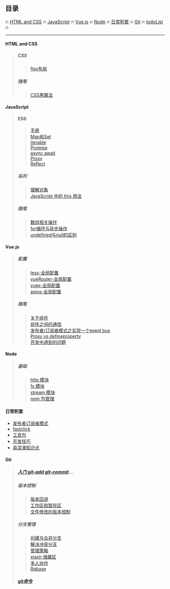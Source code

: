 ## **目录**

:fire: [HTML and CSS](#html-and-css) :fire: [JavaScript](#javascript) :fire: [Vue.js](#vuejs) :fire:  [Node](#node)  :fire: [日常积累](#日常积累)  :fire: [Git](#git) :fire: [todoList](随笔/todoList.md) :fire:

---

#### HTML and CSS

> ##### CSS
>
> > [flex布局](/html&css/css/flex布局.md "flex 布局")
>
> ##### 随笔
>
> > [CSS黑魔法](/html&css/css/黑魔法.md)

#### JavaScript

> #### ES6
>
> > [手册](/JavaScript/ES6/手册.md)  
> > [Map和Set](/JavaScript/ES6/Map&Set.md)  
> > [iterable](/JavaScript/ES6/iterable.md)  
> > [Promise](/JavaScript/ES6/Promise.md)  
> > [async await](/JavaScript/ES6/async&await.md)  
> > [Proxy](/JavaScript/ES6/proxy.md)  
> > [Reflect](/JavaScript/ES6/Reflect.md)
>
> ##### 系列
>
> > [理解对象](/JavaScript/OO/理解对象.md)  
> > [JavaScript 中的 this 用法](/JavaScript/随笔/this.md)
>
> ##### 随笔
>
> > [数组相关操作](/JavaScript/随笔/Array.md)  
> > [for循环与异步操作](/JavaScript/随笔/for循环与异步操作.md)  
> > [undefined与null的区别](/JavaScript/随笔/undefined&null.md)

#### Vue.js

> ##### 配置
>
> > [less-全局配置](Vue/配置/less-全局配置.md)  
> > [vueRouter-全局配置](/Vue/配置/vue-router全局配置.md)  
> > [vuex-全局配置](/Vue/配置/vuex-全局配置.md)  
> > [axios-全局配置](/Vue/配置/axios-全局配置.md "axios-全局配置")
>
> ##### 随笔
>
> > [关于组件](/Vue/组件.md)  
> > [组件之间的通信](/Vue/组件之间的通信.md)  
> > [发布者/订阅者模式之实现一个event bus](/Vue/实现一个event-bus.md)  
> > [Proxy vs defineproperty](Vue/Proxy-defineproperty.md)  
> > [开发中遇到的问题](/Vue/coding.md)

#### Node

> ##### 基础
>
> > [http 模块](/node/basics/http.md)  
> > [fs 模块](/node/basics/fs.md)  
> > [stream 模块](/node/basics/stream.md)  
> > [npm 包管理](/node/basics/npm.md)

#### 日常积累

* [发布者订阅者模式](/随笔/发布者订阅者模式.md)
* [fastclick](/随笔/fastclick.md)
* [工具包](/JavaScript/随笔/util.md)
* [开发技巧](/随笔/开发技巧.md)
* [易混淆知识点](/随笔/易混淆知识点.md)

#### Git

> ##### [入门 git-add git-commit](/git/入门使用.md)...
>
> ##### 版本控制
>
> > [版本回退](/git/版本控制/版本回退.md)  
> > [工作区和暂存区](/git/版本控制/工作区和暂存区.md)  
> > [文件修改的版本控制](/git/版本控制/文件修改管理.md)
>
> ##### 分支管理
>
> > [创建与合并分支](/git/分支管理/创建与合并分支.md)  
> > [解决冲突](/git/分支管理/解决冲突.md)[分支](/git/分支管理/分支管理策略.md)  
> > [管理策略](/git/分支管理/分支管理策略.md)  
> > [stash 储藏区](/git/分支管理/stash.md)  
> > [多人协作](/git/分支管理/多人协作.md)  
> > [Rebase](/git/分支管理/Rebase.md)
>
> ##### [git命令](/git/git命令.md)



